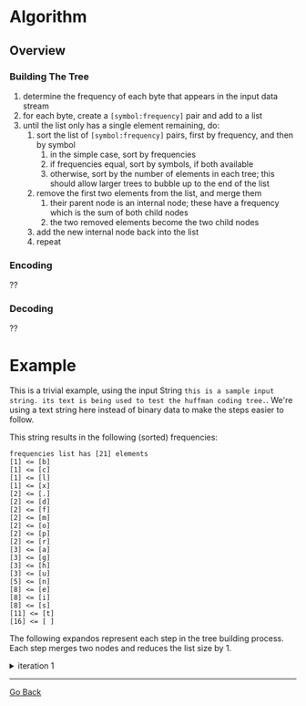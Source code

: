 # Algorithm
## Overview
### Building The Tree
1. determine the frequency of each byte that appears in the input data stream
1. for each byte, create a `[symbol:frequency]` pair and add to a list
1. until the list only has a single element remaining, do:
    1. sort the list of `[symbol:frequency]` pairs, first by frequency, and then by symbol
        1. in the simple case, sort by frequencies
        1. if frequencies equal, sort by symbols, if both available
        1. otherwise, sort by the number of elements in each tree; this should allow larger trees to bubble up to the end of the list
    1. remove the first two elements from the list, and merge them
        1. their parent node is an internal node; these have a frequency which is the sum of both child nodes
        1. the two removed elements become the two child nodes
    1. add the new internal node back into the list
    1. repeat

### Encoding
??

### Decoding
??

# Example
This is a trivial example, using the input String `this is a sample input string. its text is being used to test the huffman coding tree.`.  We're using a text string here instead of binary data to make the steps easier to follow.

This string results in the following (sorted) frequencies:
```text
frequencies list has [21] elements
[1] <= [b]
[1] <= [c]
[1] <= [l]
[1] <= [x]
[2] <= [.]
[2] <= [d]
[2] <= [f]
[2] <= [m]
[2] <= [o]
[2] <= [p]
[2] <= [r]
[3] <= [a]
[3] <= [g]
[3] <= [h]
[3] <= [u]
[5] <= [n]
[8] <= [e]
[8] <= [i]
[8] <= [s]
[11] <= [t]
[16] <= [ ]
```

The following expandos represent each step in the tree building process.  Each step merges two nodes and reduces the list size by 1.
<details>
<summary>iteration 1</summary>
```
frequencies list has [20] elements
[1] <= [l]
[1] <= [x]
[2] <= [.]
[2] <= [d]
[2] <= [f]
[2] <= [m]
[2] <= [o]
[2] <= [p]
[2] <= [r]
[2] <= INTERNAL[1|b], [1|c]]
[3] <= [a]
[3] <= [g]
[3] <= [h]
[3] <= [u]
[5] <= [n]
[8] <= [e]
[8] <= [i]
[8] <= [s]
[11] <= [t]
[16] <= [ ]
```
</details>

---
[Go Back](..)
